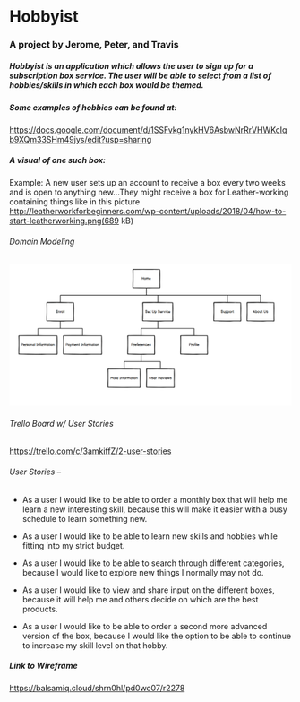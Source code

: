 # Hobbyist
### A project by Jerome, Peter, and Travis

##### Hobbyist is an application which allows the user to sign up for a subscription box service.  The user will be able to select from a list of hobbies/skills in which each box would be themed.  

##### Some examples of hobbies can be found at:
https://docs.google.com/document/d/1SSFvkg1nykHV6AsbwNrRrVHWKcIqb9XQm33SHm49jys/edit?usp=sharing

##### A visual of one such box:
Example: A new user sets up an account to receive a box every two weeks and is open to anything new...They might receive a box for Leather-working containing things like in this picture http://leatherworkforbeginners.com/wp-content/uploads/2018/04/how-to-start-leatherworking.png(689 kB)

###### Domain Modeling

![Image of Domain Modeling](DomainModeling.png)

###### Trello Board w/ User Stories
https://trello.com/c/3amkiffZ/2-user-stories

###### User Stories –

  - As a user I would like to be able to order a monthly box that will help me learn a new interesting skill, because this will make it easier with a busy schedule to learn something new.

  - As a user I would like to be able to learn new skills and hobbies while fitting into my strict budget.

  - As a user I would like to be able to search through different categories, because I would like to explore new things I normally may not do.

  - As a user I would like to view and share input on the different boxes, because it will help me and others decide on which are the best products.

  - As a user I would like to be able to order a second more advanced version of the box, because I would like the option to be able to continue to increase my skill level on that hobby.



##### Link to Wireframe
https://balsamiq.cloud/shrn0hl/pd0wc07/r2278
